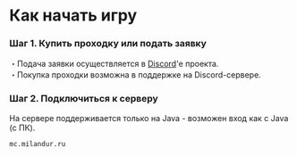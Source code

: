 # Как начать игру

### Шаг 1. Купить проходку или подать заявку

・Подача заявки осуществляется в [Discord](https://discord.gg/B3aXZ77QPe)'е проекта.\
・Покупка проходки возможна в поддержке на Discord-сервере.

### Шаг 2. Подключиться к серверу

На сервере поддерживается только на Java - возможен вход как с Java (с ПК).

```
mc.milandur.ru
```